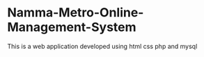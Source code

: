 # Namma-Metro-Online-Management-System

This is a web application developed using html css php and mysql
